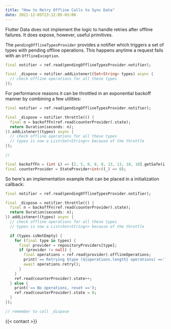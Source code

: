 ```yaml
---
title: "How to Retry Offline Calls to Sync Data"
date: 2021-12-05T23:12:05-03:00
---
```


Flutter Data does not implement the logic to handle retries after offline failures. It does expose, however, useful primitives.

The `pendingOfflineTypesProvider` provides a notifier which triggers a set of types with pending offline operations. This happens anytime a request fails with an `OfflineException`.

```dart
final notifier = ref.read(pendingOfflineTypesProvider.notifier);

final _dispose = notifier.addListener((Set<String> types) async {
  // check offline operations for all these types
});
```

For performance reasons it can be throttled in an exponential backoff manner by combining a few utilities:

```dart
final notifier = ref.read(pendingOfflineTypesProvider.notifier);

final _dispose = notifier.throttle(() {
  final n = backoffFn(ref.read(counterProvider).state);
  return Duration(seconds: n);
}).addListener((types) async {
  // check offline operations for all these types
  // types is now a List<Set<String>> because of the throttle
});

//

final backoffFn = (int i) => [2, 5, 8, 8, 8, 13, 13, 18, 18].getSafe(i) ?? 20;
final counterProvider = StateProvider<int>((_) => 0);
```

So here's an implementation example that can be placed in a initialization callback:

```dart
final notifier = ref.read(pendingOfflineTypesProvider.notifier);

final _dispose = notifier.throttle(() {
  final n = backoffFn(ref.read(counterProvider).state);
  return Duration(seconds: n);
}).addListener((types) async {
  // check offline operations for all these types
  // types is now a List<Set<String>> because of the throttle

  if (types.isNotEmpty) {
    for (final type in types) {
      final provider = repositoryProviders[type];
      if (provider != null) {
        final operations = ref.read(provider).offlineOperations;
        print('== Retrying $type (${operations.length} operations) ==');
        await operations.retry();
      }
    }
    ref.read(counterProvider).state++;
  } else {
    print('== No operations, reset ==');
    ref.read(counterProvider).state = 0;
  }
});

// remember to call _dispose
```

{{< contact >}}